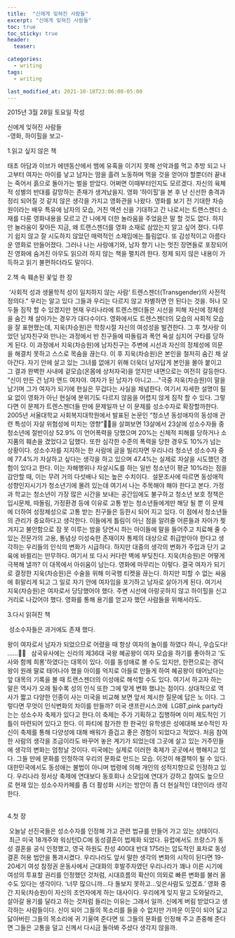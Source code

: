 ```yaml
---
title:  "신에게 잊혀진 사람들"
excerpt: "신에게 잊혀진 사람들"
toc: true
toc_sticky: true
header:
  teaser:

categories:
  - writing
tags:
  - writing  

last_modified_at: 2021-10-18T23:06:00-05:00
---
```


2015년 3월 28일 토요일 작성 

신에게 잊혀진 사람들    
-영화, 하이힐을 보고-    

1.읽고 싶지 않은 책

 태초 아담과 이브가 에덴동산에서 뱀에 유혹을 이기지 못해 선악과를 먹고 추방 되고 나고부터 여자는 아이를 낳고 남자는 땀을 흘려 노동하며 먹을 것을 얻어야 할뿐더러 끝내는 죽어서 흙으로 돌아가는 벌을 받았다. 어쩌면 이때부터인지도 모르겠다. 자신의 육체적 성별의 반대를 갈망하는 존재가 생겨났을지. 영화 ‘하이힐’을 본 후 난 신선한 충격과 정리 되어질 것 같지 않은 생각을 가지고 영화관을 나왔다. 영화를 보기 전 기대한 차승원이라는 배우 특유에  남자의 모습, 거친 액션 신을 기대하고 간 나로서는 트랜스젠더 소재를 다룬 영화내용을 모르고 간 나에게 더한 놀라움을 주었음은 말 할 것도 없다. 하지만 놀라움이 잦아든 지금, 왜 트랜스젠더를 영화 소재로 삼았는지 알고 싶어 졌다. 다루기 쉽지 않고 잘 시도하지 않았던 매력적인 소재임에는 틀림없다. 또 감성적이고 아름다운 영화로 만들어졌다. 그러나 나는 사랑얘기와, 남자 향기 나는 멋진 장면들로 포장되어진 영화에 숨겨진 아무도 읽으려 하지 않는 책을 펼치려 한다. 정제 되지 않은 내용이 가득하고 읽기 불편하더라도 말이다.        

2.책 속 훼손된 꽃잎 한 장

 ‘사회적 성과 생물학적 성이 일치하지 않는 사람‘ 트렌스젠더(Transgender)의 사전적 정의다." 우리는 알고 있다 그들과 우리는 다르지 않고 차별하면 안 된다는 것을. 허나 모두들 짐작 할 수 있겠지만 현재 우리나라에 트렌스젠더들은 시선을 피해 자신에 정체성을 숨긴 채 살아가는 경우가 대다수이다. 영화에서도 트렌스젠더의 모습의 사회적 모습을 잘 표현했는데, 지욱(차승원)은 학창시절 자신의 여성성을 발견한다. 그 후 첫사랑 이었던 남자친구와 만나는 과정에서 반 친구들에 따돌림과 폭언 욕설 심지어 구타를 당하게 된다. 이 과정에서 지욱(차승원)에 남자친구는 주변에 시선과 자신의 정체성에 의문을 해결치 못하고 스스로 목숨을 끊는다. 이 후 지욱(차승원)은 본인을 철저히 숨긴 채 살아간다. 자기 안에 살고 있는 그녀를 없애기 위해 더욱더 남자답게 본인을 몰아 붙이고 그 결과 완벽한 사내에 겉모습(온몸에 상처자국)을 얻지만 내면으로는 여전히 갈등한다. “신이 만든 건 남자 앤드 여자야. 여자가 된 남자가 아니고…."극중 지욱(차승원)이 말을 남기며 그가 여자가 되기에 현실은 무겁다는 사실을 체념한다. 여기서 자세한 설명이 필요 없이 영화가 아닌 현실에 분위기도 다르지 않음을 어렵지 않게 짐작 할 수 있다. 그렇다면 이 문제가 트렌스젠더들 만에 문제일까 난 이 문제를 성소수자로 확장할까한다. 2005년 서울대학교 사회복지대학원에서 발표된 논문인 “청소년 동성애자의 동성애 관련 특성이 자살 위험성에 미치는 영향”을 살펴보면 13살에서 23살에 성소수자들 중 청소년에 절반이상 52.9% 이 언어폭력을 당했으며 20%는 신체적 피해를 당하거나 소지품의 훼손을 겼었다고 답했다. 또한 심각한 수준의 폭력을 당한 경우도 10%가 넘는 상황이다. 성소수자를 지지하는 한 사람에 글을 빌리자면 우리나라 청소년 성소수자 중에 77.4%가 자살하고 싶다는 생각을 하고 있으며 47.4%는 실제로 자살을 시도했던 경험이 있다고 한다. 이는 자해행위나 자살시도를 하는 일반 청소년이 평균 10%라는 점을 감안할 때, 이는 무려 거의 다섯배나 되는 높은 수치이다.  설문조사에 따르면 동성애적 성향인지시기가 청소년기에 몰려 있는데 여기서 나는 주목해야 해야 한다고 본다. 가정과 학교는 청소년이 가장 많은 시간을 보내는 공간임에도 불구하고 청소년 보호 정책은 입시문제, 따돌림, 가정환경 등에 이유로 고통 받는 청소년들에게만 해당 될 뿐 이 문제에 더하여 성정체성으로 고통 받는 친구들은 등한시 되어 지고 있다. 이 점에서 청소년들의 관리가 중요하다고 생각한다. 이들에게 틀림이 아닌 점을 알려줄 어른들과 자아가 찢겨지고 불안함으로 잠 못 이루는 밤을 당연시 하는 아이들에 말을 들어주고 치료해 줄 수 있는 전문가의 고용, 통념상 미성숙한 존재이자 통제의 대상으로 취급받아야 한다고 생각하는 우리들의 인식의 변화가 시급하다. 하지만 대중의 생각의 변화가 주입과 단기 교육에 바뀔리는 만무하다. 여기서 또 다시 커다란 벽에 부딪친다. 지욱(차승원)은 어떻게 극복해 낼까? 이 대목에서 아쉬움이 남는다. 영화에 마무리는 이렇다. 결국 여자가 되기로 결정한 지욱(차승원)은 수술을 위해 미국행 티켓을 끊는다. 하지만 피할 수 없는 싸움에 휘말리게 되고 그 일로 자기 안에 여자임을 포기하고 남자로 살아가게 된다. 여기서 지욱(차승원)은 여자로서 당당했어야 했다. 주변 시선에 아랑곳하지 않고 하이힐을 신고 거리로 나갔어야 했다. 영화를 통해 용기를 얻고자 했던 사람들을 위해서라도.    

3.다시 읽혀진 책

 성소수자들은 과거에도 존재 했다.    

왕이 여자로서 남자가 되었으므로 어렸을 때 항상 여자의 놀이를 하였다 하니, 
우습도다! ……
 
삼국유사에는 신라의 제36대 국왕 혜공왕이 여자 모습을 하기를 좋아하고 '도사와 함께 희롱'하였다는 대목이 있다. 이를 동성애로 볼 수도 있지만, 한편으로는 경덕왕이 원래 딸로 태어나야 했을 아이를 억지로 아들로 만들게 하여 혜공왕이 태어났다는 앞 대목의 기록을 볼 때 트랜스젠더의 이성애로 해석할 수도 있다. 여기서 하고자 하는 말은 역사가 오래 될수록 성의 인식 또한 그에 맞게 변화 했냐는 점이다. 상대적으로 역사가 짧고 다양한 인종이 사는 미국을 비교해 보면 앞서 제시한 질문에 답은 노 이다. 그렇다면 무엇이 인식변화의 차이를 만들까? 미국 샌프란시스코에  LGBT,pink party라는는 성소수자 축제가 있다고 한다.이 축제는 주가 기획하고 집행하며 이미 제도적인 기틀이 마련되어 있다고 한다. 이 파티에 참가한 한 한국인 유학생은 성에대해 보수적인 자신이 축제를 통해 다양성에 대해 배워가 즐겁고 좋은 경험이 되었다고 적었다. 처음 참여한 사람의 생각을 조금이라도 바꾸어 놓은 계기가 되었는데 그곳에 살고 있는 거주민들에 생각의 변화는 엄청날 것이다. 미국에는 실제로 이러한 축제가 곳곳에서 행해지고 있다. 그들 만에 문화를 인정하여 우리의 문화로 만드는 모습. 이것이 해결책이 될 수 있다. 대한민국에서도 동성애는 불법이 아니며 법령에 의해 개인의 성적지향으로 인정하고 있다. 우리나라 정서상 축제에 연대보다 동호회나 소모임에 연대가 강하고 참여도 높으므로 현재 있는 성소수자카페를 좀 더 활성화 시키는 방안이 좀 더 현실적인 대안이라 생각한다.    
 

4.첫 장    

 오늘날 선진국들은 성소수자를 인정해 가고 관련 법규를 만들어 가고 있는 상태이다.  최근 미국 18개주와 워싱턴D.C에 동성결혼이 법제화 되었다. 유럽에서도 프랑스가 동성 결혼을 공식 인정했고, 영국 하원도 찬성 400대 반대 175라는 압도적인 표차로 동성 결혼 허용 법안을 통과시켰다. 우리나라도 앞서 말한 생각의 변화의 시작이 된다면 19-20세기 여성 참정권 운동사에서 근대화의 후발주자였던 우리나라가 꽤나 이른 시기에 여성의 투표할 권리를 인정했던 것처럼, 시대흐름의 확산이 의외로 빠른 변화를 불러 올 수도 있다는 생각이다. 
‘너무 많으니까...다 돌보지 못하고...잊은사람도 있겠죠.’
영화 중간 지욱(차승원)이 자신의 조언자에게 하는 대사이다. 우리에게 잊지 말고 도와달라고, 살아갈 용기를 달라고 하는 것처럼 들리는 이유는 그래서 일까. 신에게 버림 받았다고 생각하는 사람들이다. 신이 되어 그들의 목소리를 들을 수 없지만 가까운 이웃이 되어 닳고 닳아버린 그들의 목소리에 귀 기울여 준다면 또 그들의 문화를 인정해 주고 존중해 준다면 그들은 고통을 덜고 신께서 다시금 돌아봐 주셨다 생각지 않을까.
